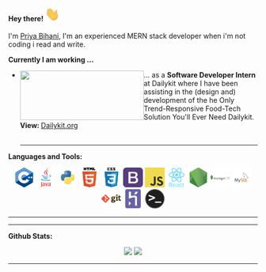 <h4> Hey there! <img src="https://raw.githubusercontent.com/PriyaBihani/PriyaBihani/main/wave.gif" width="30px"></h4>

I'm [Priya Bihani](https://know-priya-bihani.vercel.app/), I'm an experienced MERN stack developer when i'm not coding i read and write.

**Currently I am working ...**

- <div>
    <img width="250" height="100" align='left' src="https://media-exp1.licdn.com/dms/image/C561BAQG7fJqgFe-kPQ/company-background_10000/0/1605711722961?e=1615536000&v=beta&t=qcpXrv_7V6FaUBg1WdkAMzBlSGMuPsgKdBeFALI8j7I" >
    ... as a <strong>Software Developer Intern</strong> at Dailykit where I have been assisting in the (design and) development of the he Only Trend-Responsive Food-Tech Solution You'll Ever Need Dailykit.
    <br />
    <strong>View: </strong> <a href="https://www.dailykit.org/" >Dailykit.org</a> 
    <br /> 
    <br /> 
  </div>


  ***

**Languages and Tools:**

<p align="center">

  <div align="center">
  
 <code><img height="40" src="https://raw.githubusercontent.com/github/explore/80688e429a7d4ef2fca1e82350fe8e3517d3494d/topics/cpp/cpp.png"></code> <code><img height="40" src="https://raw.githubusercontent.com/devicons/devicon/master/icons/java/java-original-wordmark.svg"></code> <code><img height="40" src="https://raw.githubusercontent.com/github/explore/80688e429a7d4ef2fca1e82350fe8e3517d3494d/topics/python/python.png"></code> <code><img height="40" src="https://raw.githubusercontent.com/github/explore/80688e429a7d4ef2fca1e82350fe8e3517d3494d/topics/html/html.png"></code> <code><img height="40" src="https://raw.githubusercontent.com/github/explore/80688e429a7d4ef2fca1e82350fe8e3517d3494d/topics/css/css.png"></code> <code><img height="40" src="https://raw.githubusercontent.com/github/explore/80688e429a7d4ef2fca1e82350fe8e3517d3494d/topics/bootstrap/bootstrap.png"></code> <code><img height="40" src="https://raw.githubusercontent.com/github/explore/80688e429a7d4ef2fca1e82350fe8e3517d3494d/topics/javascript/javascript.png"></code> <code><img height="40" src="https://raw.githubusercontent.com/devicons/devicon/master/icons/react/react-original-wordmark.svg"></code> <code><img height="40" src="https://raw.githubusercontent.com/github/explore/80688e429a7d4ef2fca1e82350fe8e3517d3494d/topics/nodejs/nodejs.png"></code> <code><img height="40" src="https://raw.githubusercontent.com/github/explore/80688e429a7d4ef2fca1e82350fe8e3517d3494d/topics/mongodb/mongodb.png"></code> <code><img height="40" src="https://raw.githubusercontent.com/github/explore/80688e429a7d4ef2fca1e82350fe8e3517d3494d/topics/mysql/mysql.png"></code> <code><img height="40" src="https://raw.githubusercontent.com/github/explore/80688e429a7d4ef2fca1e82350fe8e3517d3494d/topics/git/git.png"></code> <code><img height="40" src="https://raw.githubusercontent.com/devicons/devicon/master/icons/heroku/heroku-plain.svg"></code> <code><img height="40" src="https://raw.githubusercontent.com/github/explore/80688e429a7d4ef2fca1e82350fe8e3517d3494d/topics/terminal/terminal.png"></code>

  </div>
  </p>

---
---

**Github Stats:**

<p align="center">
  
  <img src="https://github-readme-stats.vercel.app/api?username=PriyaBihani&hide=stars&show_icons=true&theme=dracula&line_height=32">
  <img src="https://github-readme-stats.vercel.app/api/top-langs/?username=PriyaBihani&count_private=true&theme=dracula">

</p>

---
